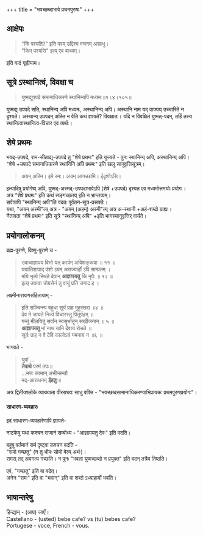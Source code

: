 +++
title = "भवच्छब्दाभावे प्रथमपुरुषः"
+++

## आक्षेपः
> "किं पश्यति?" इति परम् उद्दिश्य वचनम् असाधु।  
> "किम् पश्यसि" इत्य् एव वाच्यम्।

इति वादं गृह्णीयाम।

## सूत्रे ऽस्थानित्वं, विवक्षा च
> युष्मद्युपपदे समानाधिकरणे स्थानिन्यपि मध्यमः॥१।४।१०५॥

युष्मद्य् उपपदे सति,
स्थानिन्य् अपि मध्यमः, अस्थानिन्य् अपि।
अस्थानि नाम यद् वाक्यय् उच्चारिते न दृश्यते।
अस्थान्य् उपपदम् अस्ति न वेति कथं ज्ञायते? विवक्षातः।
यदि न विवक्षितं युष्मत्-पदम्, तर्हि तस्य स्थानित्वास्थानित्व-विचार एव व्यर्थः।

## शेषे प्रथमः
भवद्-उपपदे, राम-सीताद्य्-उपपदे तु "शेषे प्रथमः" इति युज्यते - पुनः स्थानिन्य् अपि, अस्थानिन्य् अपि।
"शेषे +उपपदे समानाधिकरणे स्थानिनि अपि प्रथमः" इति खलु सानुवृत्तिसूत्रम्।

> अयम् अस्मि। इमे स्मः। अयम् आगच्छामि। ईदृशोऽसि। 

इत्यादिषु प्रयोगेष्व् अपि, युष्मद्-अस्मद्-उपपदाभावेऽपि (शेषे +उपपदे) दृश्यत एव मध्यमोत्तमयोः प्रयोगः।  
अत्र "शेषे प्रथमः" इति कथं सङ्गच्छतय् इति न भ्रान्तव्यम्।  
सर्वत्रापि "स्थानिन्य् अपी"ति वदतः पूर्वतन-सूत्र-प्रसक्तेः।  
यथा, "अयम् अस्मी"त्य् अत्र - "अयम् (अहम्) अस्मी"त्य् अत्र अ-स्थानी +अहं-शब्दो ग्राह्यः।  
नैतावता "शेषे प्रथमः" इति सूत्रे "स्थानिन्य् अपि" +इति भागस्यानुवृत्तिर् वार्यते। 



## प्रयोगालोकनम्
ब्रह्म-पुराणे, विष्णु-पुराणे च -

> उवाचाज्ञापय विभो यत् कार्यम् अविशङ्कया ॥ ११ ॥  
ययातिशापाद् वंशो ऽयम् अराज्यार्हो ऽपि साम्प्रतम् ।  
मयि भृत्ये स्थिते देवान् **आज्ञापयतु** किं नृपैः ॥ १२ ॥  
इत्य् उक्त्वा चोग्रसेनं तु वायुं प्रति जगाद ह ।

लक्ष्मीनारायणसंहितायाम् -

> इति सञ्चिन्त्य बहुधा सूर्यं प्राह मुहुस्तदा ॥४ ॥  
देव मे जायते नित्यं विचारस्तु पितुर्ग्रहम् ॥  
गन्तुं मीलयितुं सर्वान् स्वसॄर्भातॄन् सखीजनान् ॥ ५ ॥  
**आज्ञापयतु** मां नाथ यामि देवाय रोचते ॥  
सूर्यः प्राह न वै देवि कालोऽयं गमनाय न ॥६ ॥

भागवते - 

> युवां …  
**तेपाथे** परमं तपः॥  
…मत्तः कामान् अभीप्सन्तौ  
मद्-आराधनम् **ईहतुः**॥

अत्र द्वितीयश्लोके व्याख्याता वीरराघवः साधु वक्ति - "भवच्छब्दसामानाधिकरण्याभिप्रायकः प्रथमपुरुषप्रयोगः"। 

#### साधारण-व्यवहारः
इदं साधारण-व्यवहारेणापि ज्ञायते-

नाटकेषु यथा कश्चन राजानं सम्बोध्य - "आज्ञापयतु देवः" इति वदति।

बहुषु वर्तमानं रामं दृष्ट्वा कश्चन वदति -  
"रामो गच्छतु" (न तु भीमः सोमो वेत्य् अर्थः)।  
रामस् तद् अवगत्य गच्छति।
न पुनः "भवता युष्मच्छब्दो न प्रयुक्त" इति वदन् तत्रैव तिष्ठति।

एवं, "गच्छतु" इति वा वदेत्।  
अनेन "रामः" इति वा "भवान्" इति वा शब्दो ऽध्याहार्यो भवति। 


## भाषान्तरेषु 
हिन्द्याम् -  (आप) जाएँ।  
Castellano - (usted) bebe cafe? vs (tu) bebes cafe?  
Portugese - voce, French - vous. 